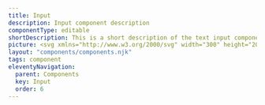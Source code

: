 ```yaml
---
title: Input
description: Input component description
componentType: editable
shortDescription: This is a short description of the text input component
picture: <svg xmlns="http://www.w3.org/2000/svg" width="300" height="200" fill="none"><mask width="100%" height="200" x="0" y="0" maskUnits="userSpaceOnUse" style="mask-type:luminance"><path fill="#fff" d="M298 0H2C.89543 0 0 .89543 0 2v196c0 1.105.89543 2 2 2h296c1.105 0 2-.895 2-2V2c0-1.10457-.895-2-2-2Z"/></mask><g mask="url(#a)"><path fill="#36F" fill-opacity=".04" d="M407.25 77.0256H82.7498c-.9523 0-1.7244.7721-1.7244 1.7245V121.25c0 .952.7721 1.725 1.7244 1.725H407.25c.952 0 1.724-.773 1.724-1.725V78.7501c0-.9524-.772-1.7245-1.724-1.7245Z"/><path fill="#222" d="M98.9087 107V94.3719h1.5983V107h-1.5983Zm4.9033 0v-9.3556h1.309l.134 1.3475h.058c.449-.4492.924-.8212 1.425-1.1164.5-.308 1.071-.4621 1.713-.4621.988 0 1.707.3144 2.156.9432.462.616.693 1.5208.693 2.7144V107h-1.579v-5.717c0-.873-.141-1.5083-.423-1.9061-.282-.3978-.732-.5968-1.348-.5968-.474 0-.904.1221-1.289.3659-.373.2438-.796.6031-1.271 1.078V107h-1.578Zm10.527 3.946V97.6444h1.309l.135 1.0781h.058c.423-.3593.885-.6674 1.386-.9241.513-.2567 1.045-.385 1.597-.385 1.207 0 2.124.4364 2.753 1.3091.629.8598.943 2.0145.943 3.4645 0 1.053-.192 1.958-.577 2.715-.372.757-.866 1.334-1.482 1.732-.604.398-1.265.597-1.983.597-.437 0-.873-.096-1.309-.289-.424-.192-.854-.455-1.29-.789l.039 1.636v3.157h-1.579Zm3.869-5.043c.77 0 1.406-.328 1.906-.982.513-.667.77-1.579.77-2.734 0-1.026-.192-1.854-.577-2.4829-.373-.6416-1.001-.9625-1.887-.9625-.398 0-.802.1091-1.213.3273-.398.2182-.827.5326-1.289.9431v4.909c.423.359.834.616 1.232.77.397.141.75.212 1.058.212Zm9.542 1.328c-.988 0-1.713-.308-2.175-.924-.462-.629-.693-1.54-.693-2.734v-5.9286h1.598v5.7176c0 .872.135 1.508.404 1.905.282.398.732.597 1.348.597.487 0 .917-.122 1.289-.366.385-.256.796-.66 1.232-1.212v-6.6416h1.579V107h-1.309l-.135-1.463h-.058c-.436.513-.898.924-1.386 1.232-.487.308-1.052.462-1.694.462Zm10.683 0c-1.001 0-1.7-.289-2.098-.866-.385-.578-.578-1.329-.578-2.253v-5.1779h-1.386v-1.1935l1.463-.0962.193-2.618h1.328v2.618h2.522v1.2897h-2.522v5.1979c0 .577.103 1.026.308 1.347.218.308.597.462 1.136.462.167 0 .346-.025.539-.077.192-.064.365-.122.519-.173l.308 1.193c-.256.09-.539.167-.847.232-.295.077-.59.115-.885.115Zm9.877-.231-4.043-12.6281h1.714l2.021 6.8141c.231.745.43 1.444.597 2.099.179.641.391 1.334.635 2.079h.077c.231-.745.436-1.438.616-2.079.18-.655.378-1.354.597-2.099l2.021-6.8141h1.636L150.177 107h-1.867Zm9.167.231c-.783 0-1.438-.231-1.964-.693-.513-.475-.77-1.129-.77-1.964 0-1.026.456-1.809 1.367-2.348.924-.552 2.38-.937 4.37-1.155 0-.398-.058-.776-.174-1.1358-.102-.3593-.295-.6481-.577-.8663-.27-.231-.661-.3464-1.174-.3464-.539 0-1.046.1026-1.521.3079-.475.2053-.899.4363-1.271.693l-.616-1.0973c.437-.2823.969-.5518 1.598-.8085.642-.2694 1.335-.4042 2.079-.4042 1.142 0 1.97.3529 2.483 1.0587.514.693.77 1.6239.77 2.7909V107h-1.309l-.134-1.117h-.058c-.437.36-.918.674-1.444.944-.513.269-1.065.404-1.655.404Zm.462-1.271c.449 0 .872-.109 1.27-.327.398-.218.821-.526 1.271-.924v-2.599c-1.553.193-2.644.482-3.273.867-.616.385-.924.879-.924 1.482 0 .526.16.911.481 1.155.321.231.713.346 1.175.346Zm8.756 1.271c-.59 0-1.02-.18-1.289-.539-.257-.372-.385-.898-.385-1.579V93.2939h1.578v11.9351c0 .244.045.423.135.539.09.103.192.154.308.154h.135c.051-.013.122-.026.211-.039l.212 1.194c-.102.051-.224.09-.366.116-.141.025-.32.038-.539.038Zm5.966 0c-.988 0-1.714-.308-2.176-.924-.462-.629-.693-1.54-.693-2.734v-5.9286h1.598v5.7176c0 .872.135 1.508.404 1.905.283.398.732.597 1.348.597.488 0 .918-.122 1.29-.366.385-.256.795-.66 1.232-1.212v-6.6416h1.578V107h-1.309l-.135-1.463h-.057c-.437.513-.899.924-1.386 1.232-.488.308-1.053.462-1.694.462Zm11.529 0c-.834 0-1.591-.192-2.271-.578-.68-.397-1.219-.962-1.617-1.694-.398-.731-.597-1.604-.597-2.618 0-1.026.199-1.905.597-2.6369.411-.7315.937-1.2961 1.578-1.694.642-.3978 1.316-.5967 2.022-.5967 1.193 0 2.111.3978 2.752 1.1935.655.7957.982 1.8611.982 3.1951 0 .167-.006.334-.019.501 0 .154-.013.289-.039.404h-6.314c.065.988.373 1.778.924 2.368.565.59 1.297.885 2.195.885.449 0 .86-.064 1.232-.192.385-.141.751-.321 1.097-.539l.558 1.039c-.397.257-.853.482-1.366.674-.501.193-1.072.289-1.714.289Zm-2.945-5.66h5.005c0-.949-.205-1.6679-.616-2.1556-.398-.5005-.962-.7508-1.694-.7508-.654 0-1.245.2567-1.771.77-.513.5005-.821 1.2124-.924 2.1364Z"/><path stroke="#36F" stroke-width="2.05114" d="M407.25 77.0256H82.7498c-.9523 0-1.7244.7721-1.7244 1.7245V121.25c0 .952.7721 1.725 1.7244 1.725H407.25c.952 0 1.724-.773 1.724-1.725V78.7501c0-.9524-.772-1.7245-1.724-1.7245Z"/></g></svg>
layout: "components/components.njk"
tags: component
eleventyNavigation:
  parent: Components
  key: Input
  order: 6
---
```


